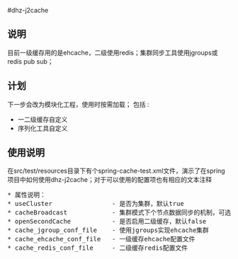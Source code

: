 #dhz-j2cache
## 说明
目前一级缓存用的是ehcache，二级使用redis；集群同步工具使用jgroups或redis pub sub；
## 计划
下一步会改为模块化工程，使用时按需加载；
包括 :
 <ul>
 <li>一二级缓存自定义</li>
 <li>序列化工具自定义</li>
 </ul>

## 使用说明
在src/test/resources目录下有个spring-cache-test.xml文件，演示了在spring项目中如何使用dhz-j2cache；对于可以使用的配置项也有相应的文本注释
<pre>
* 属性说明：
* useCluster                - 是否为集群，默认true
* cacheBroadcast            - 集群模式下个节点数据同步的机制，可选择为：REDIS_PUBSUB/JGROUPS_MULTICAST
* openSecondCache           - 是否启用二级缓存，默认false
* cache_jgroup_conf_file    - 使用jgroups实现ehcache集群
* cache_ehcache_conf_file   - 一级缓存ehcache配置文件
* cache_redis_conf_file     - 二级缓存redis配置文件
</pre>